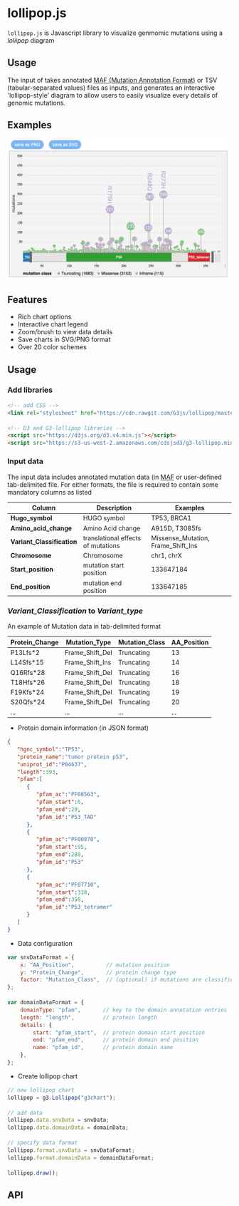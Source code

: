 # lollipop.js

`lollipop.js` is Javascript library to visualize genmomic mutations using a *loliipop* diagram

## Usage

The input of takes annotated 
<a href="https://docs.gdc.cancer.gov/Encyclopedia/pages/Mutation_Annotation_Format/">MAF (Mutation Annotation Format)</a> or TSV (tabular-separated values) files as inputs, and generates an interactive 'lollipop-style' diagram to allow users to easily visualize every details of genomic mutations.

## Examples

<a href="https://bl.ocks.org/phoeguo/583a12e04c6b9d7ca1825cdbdc62f531"><img src="./assets/img/screenshot1.png" alt="demo screenshot" width="500"/></a>

## Features

- Rich chart options
- Interactive chart legend
- Zoom/brush to view data details
- Save charts in SVG/PNG format
- Over 20 color schemes

## Usage

### Add libraries
```html
<!-- add CSS -->
<link rel="stylesheet" href="https://cdn.rawgit.com/G3js/lollipop/master/css/style.min.css">

<!-- D3 and G3-lollipop libraries -->
<script src="https://d3js.org/d3.v4.min.js"></script>
<script src="https://s3-us-west-2.amazonaws.com/cdsjsd3/g3-lollipop.min.js"></script>
```

### Input data
The input data includes annotated mutation data (in <a href="https://docs.gdc.cancer.gov/Data/File_Formats/MAF_Format/">MAF</a> or user-defined tab-delimited file.  For either formats, the file is required to contain some mandatory columns as listed

Column | Description | Examples
| ------- | ------------- | -------- |
| **Hugo_symbol** | HUGO symbol | TP53, BRCA1 |
| **Amino_acid_change** | Amino Acid change | A915D, T3085fs | 
| **Variant_Classification** | translational effects of mutations | Missense_Mutation, Frame_Shift_Ins |
| **Chromosome** | Chromosome | chr1, chrX |
| **Start_position** | mutation start position | 133647184 |
| **End_position** | mutation end position | 133647185 |

### *Variant_Classification* to *Variant_type*

An example of Mutation data in tab-delimited format

Protein_Change | Mutation_Type | Mutation_Class | AA_Position
| ------------- |------------- | ----- |  ---- |
| P13Lfs*2 | Frame_Shift_Del |Truncating | 13 |
| L14Sfs*15 | Frame_Shift_Ins | Truncating | 14 |
| Q16Rfs*28 | Frame_Shift_Del | Truncating | 16 |
| T18Hfs*26 | Frame_Shift_Del | Truncating | 18 |
| F19Kfs*24 | Frame_Shift_Del | Truncating | 19 |
| S20Qfs*24 | Frame_Shift_Del | Truncating | 20 |
| ... | ... | ... | ... | 

- Protein domain information (in JSON format)

```JSON
{  
   "hgnc_symbol":"TP53",
   "protein_name":"tumor protein p53",
   "uniprot_id":"P04637",
   "length":393,
   "pfam":[  
      {  
         "pfam_ac":"PF08563",
         "pfam_start":6,
         "pfam_end":29,
         "pfam_id":"P53_TAD"
      },
      {  
         "pfam_ac":"PF00870",
         "pfam_start":95,
         "pfam_end":288,
         "pfam_id":"P53"
      },
      {  
         "pfam_ac":"PF07710",
         "pfam_start":318,
         "pfam_end":358,
         "pfam_id":"P53_tetramer"
      }
   ]
}
```

- Data configuration

```javascript
var snvDataFormat = {
    x: "AA_Position",          // mutation position
    y: "Protein_Change",       // protein change type
    factor: "Mutation_Class",  // (optional) if mutations are classified by cetern categories
};

var domainDataFormat = {
    domainType: "pfam",       // key to the domain annotation entries
    length: "length",         // protein length
    details: {
        start: "pfam_start",  // protein domain start position
        end: "pfam_end",      // protein domain end position
        name: "pfam_id",      // protein domain name
    },
};
```

- Create lollipop chart

```javascript
// new lollipop chart
lollipop = g3.Lollipop("g3chart");

// add data
lollipop.data.snvData = snvData;
lollipop.data.domainData = domainData;

// specify data format
lollipop.format.snvData = snvDataFormat;
lollipop.format.domainData = domainDataFormat;

lollipop.draw();
```

## API

